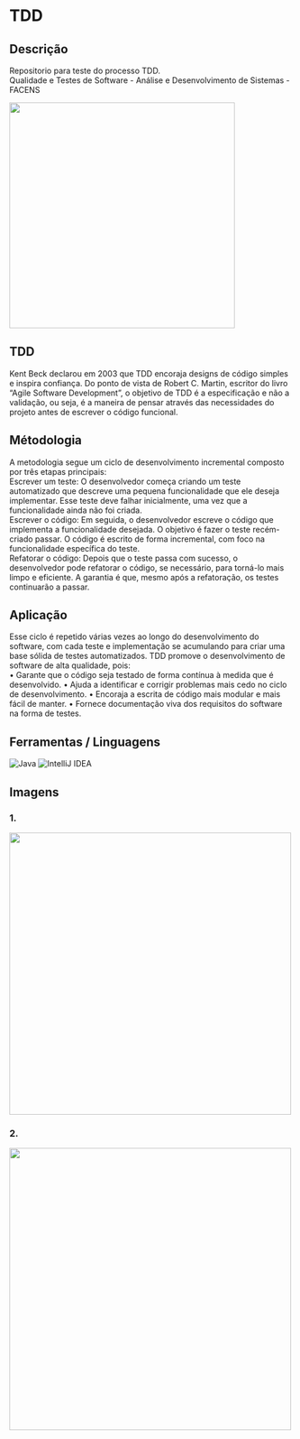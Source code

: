 # TDD

## Descrição

Repositorio para teste do processo TDD.</br>
Qualidade e Testes de Software - Análise e Desenvolvimento de Sistemas - FACENS

<div>
<img src="https://github.com/JoseMRezende/TDD/assets/112033771/5825bcaa-a73a-43cc-89d7-c268c45e5d79" width="400px" />
</div>

## TDD

Kent Beck declarou em 2003 que TDD encoraja designs de código simples e inspira
confiança. Do ponto de vista de Robert C. Martin, escritor do livro “Agile Software
Development”, o objetivo de TDD é a especificação e não a validação, ou seja, é a maneira
de pensar através das necessidades do projeto antes de escrever o código funcional.</br>

## Métodologia

A metodologia segue um ciclo de desenvolvimento incremental composto por três etapas principais:</br>
Escrever um teste: O desenvolvedor começa criando um teste automatizado que descreve
uma pequena funcionalidade que ele deseja implementar. Esse teste deve falhar inicialmente,
uma vez que a funcionalidade ainda não foi criada.</br>
Escrever o código: Em seguida, o desenvolvedor escreve o código que implementa a
funcionalidade desejada. O objetivo é fazer o teste recém-criado passar. O código é escrito
de forma incremental, com foco na funcionalidade específica do teste.</br>
Refatorar o código: Depois que o teste passa com sucesso, o desenvolvedor pode refatorar
o código, se necessário, para torná-lo mais limpo e eficiente. A garantia é que, mesmo após a
refatoração, os testes continuarão a passar.</br>

## Aplicação

Esse ciclo é repetido várias vezes ao longo do desenvolvimento do software, com cada teste
e implementação se acumulando para criar uma base sólida de testes automatizados. TDD
promove o desenvolvimento de software de alta qualidade, pois:</br>
• Garante que o código seja testado de forma contínua à medida que é desenvolvido.
• Ajuda a identificar e corrigir problemas mais cedo no ciclo de desenvolvimento.
• Encoraja a escrita de código mais modular e mais fácil de manter.
• Fornece documentação viva dos requisitos do software na forma de testes.

## Ferramentas / Linguagens

![Java](https://img.shields.io/badge/java-%23ED8B00.svg?style=for-the-badge&logo=openjdk&logoColor=white)
![IntelliJ IDEA](https://img.shields.io/badge/IntelliJIDEA-000000.svg?style=for-the-badge&logo=intellij-idea&logoColor=white)

## Imagens

### 1.
<div>
<img src="https://github.com/JoseMRezende/TDD/assets/112033771/f4298f7f-d0d1-4181-8f1b-0f133cec1476" width="500px" />
</div>

### 2.
<div>
<img src="https://github.com/JoseMRezende/TDD/assets/112033771/ff034c9c-d517-481f-95d1-90bd4a26efb3" width="500px" />
</div>
